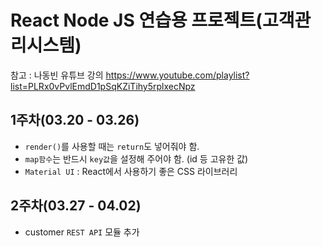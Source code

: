 # React Node JS 연습용 프로젝트(고객관리시스템)
참고 : 나동빈 유튜브 강의 https://www.youtube.com/playlist?list=PLRx0vPvlEmdD1pSqKZiTihy5rplxecNpz

## 1주차(03.20 - 03.26)
- `render()`를 사용할 때는 `return`도 넣어줘야 함.
- `map함수`는 반드시 `key값`을 설정해 주어야 함. (id 등 고유한 값)
- `Material UI` : React에서 사용하기 좋은 CSS 라이브러리

## 2주차(03.27 - 04.02)
- customer `REST API` 모듈 추가

